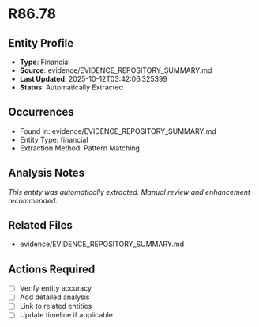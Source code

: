 # R86.78

## Entity Profile
- **Type**: Financial
- **Source**: evidence/EVIDENCE_REPOSITORY_SUMMARY.md
- **Last Updated**: 2025-10-12T03:42:06.325399
- **Status**: Automatically Extracted

## Occurrences
- Found in: evidence/EVIDENCE_REPOSITORY_SUMMARY.md
- Entity Type: financial
- Extraction Method: Pattern Matching

## Analysis Notes
*This entity was automatically extracted. Manual review and enhancement recommended.*

## Related Files
- evidence/EVIDENCE_REPOSITORY_SUMMARY.md

## Actions Required
- [ ] Verify entity accuracy
- [ ] Add detailed analysis
- [ ] Link to related entities
- [ ] Update timeline if applicable
